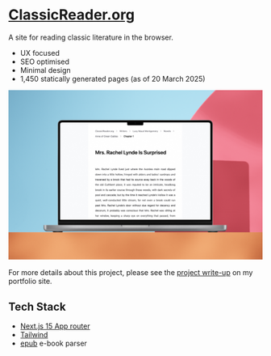 # [ClassicReader.org](https://classicreader.org)

A site for reading classic literature in the browser.

-  UX focused
-  SEO optimised
-  Minimal design
-  1,450 statically generated pages (as of 20 March 2025)

![ClassicReader.org Screenshot](misc/github-mockup.webp)

For more details about this project, please see the [project write-up](https://danedwardsdeveloper.com/projects/classic-reader) on my portfolio site.

## Tech Stack

-  [Next.js 15 App router](https://nextjs.org/)
-  [Tailwind](https://tailwindcss.com/)
-  [epub](https://www.npmjs.com/package/epub) e-book parser
